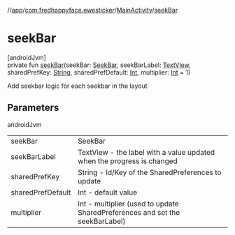 //[app](../../../index.md)/[com.fredhappyface.ewesticker](../index.md)/[MainActivity](index.md)/[seekBar](seek-bar.md)

# seekBar

[androidJvm]\
private fun [seekBar](seek-bar.md)(seekBar: [SeekBar](https://developer.android.com/reference/kotlin/android/widget/SeekBar.html), seekBarLabel: [TextView](https://developer.android.com/reference/kotlin/android/widget/TextView.html), sharedPrefKey: [String](https://kotlinlang.org/api/latest/jvm/stdlib/kotlin/-string/index.html), sharedPrefDefault: [Int](https://kotlinlang.org/api/latest/jvm/stdlib/kotlin/-int/index.html), multiplier: [Int](https://kotlinlang.org/api/latest/jvm/stdlib/kotlin/-int/index.html) = 1)

Add seekbar logic for each seekbar in the layout

## Parameters

androidJvm

| | |
|---|---|
| seekBar | SeekBar |
| seekBarLabel | TextView - the label with a value updated when the progress is changed |
| sharedPrefKey | String - Id/Key of the SharedPreferences to update |
| sharedPrefDefault | Int - default value |
| multiplier | Int - multiplier (used to update SharedPreferences and set the seekBarLabel) |
